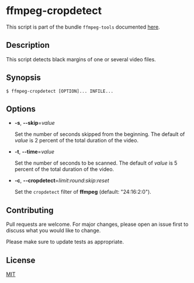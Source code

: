 # ffmpeg-cropdetect

This script is part of the bundle `ffmpeg-tools` documented [here](../../README.md).


## Description

This script detects black margins of one or several video files.


## Synopsis

```console
$ ffmpeg-cropdetect [OPTION]... INFILE...
```


## Options

+ **-s**, **--skip**=_value_

  Set the number of seconds skipped from the beginning.  The default of _value_ is 2 percent of the total duration of the video.

+ **-t**, **--time**=_value_

  Set the number of seconds to be scanned.  The default of _value_ is 5 percent of the total duration of the video.

+ **-c**, **--cropdetect**=_limit_:_round_:_skip_:_reset_

  Set the `cropdetect` filter of **ffmpeg** (default: "24:16:2:0").


## Contributing

Pull requests are welcome. For major changes, please open an issue first to discuss what you would like to change.

Please make sure to update tests as appropriate.


## License

[MIT](https://choosealicense.com/licenses/mit/)
